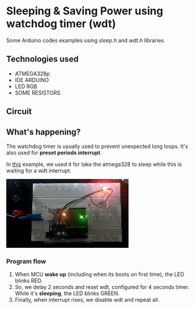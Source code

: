 # Sleeping & Saving Power using watchdog timer (wdt)

Some Arduino codes examples using <i>sleep.h</i> and <i>wdt.h</i> libraries

## Technologies used

- ATMEGA328p
- IDE ARDUINO
- LED RGB
- SOME RESISTORS

## Circuit

## What's happening?

The watchdog timer is usually used to prevent unexpected long loops. It's also used for <strong> preset periods interrupt</strong>.

In [this](https://github.com/GabrielMMelo/duino/blob/master/Sleep/wdt_sleep/examples/wdt_sleep_blink.ino) example, we used it for take the atmega328 to sleep while this is waiting for a wdt interrupt.

![alt text](https://github.com/GabrielMMelo/duino/blob/master/Sleep/wdt_sleep/doc/img/blink.gif "Blinking green while it's sleeping")

### Program flow

1. When MCU <strong>wake up</strong> (including when its boots on first time), the LED blinks RED.
2. So, we delay 2 seconds and reset wdt, configured for 4 seconds timer. While it's <strong>sleeping</strong>, the LED blinks GREEN.
3. Finally, when interrupt rises, we disable wdt and repeat all.